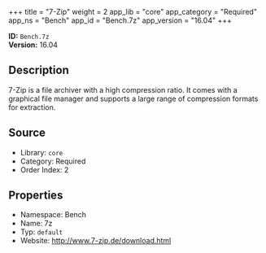 ﻿+++
title = "7-Zip"
weight = 2
app_lib = "core"
app_category = "Required"
app_ns = "Bench"
app_id = "Bench.7z"
app_version = "16.04"
+++

**ID:** `Bench.7z`  
**Version:** 16.04  
<!--more-->

## Description
7-Zip is a file archiver with a high compression ratio.
It comes with a graphical file manager and supports a large range of compression formats for extraction.

## Source

* Library: `core`
* Category: Required
* Order Index: 2

## Properties

* Namespace: Bench
* Name: 7z
* Typ: `default`
* Website: <http://www.7-zip.de/download.html>

